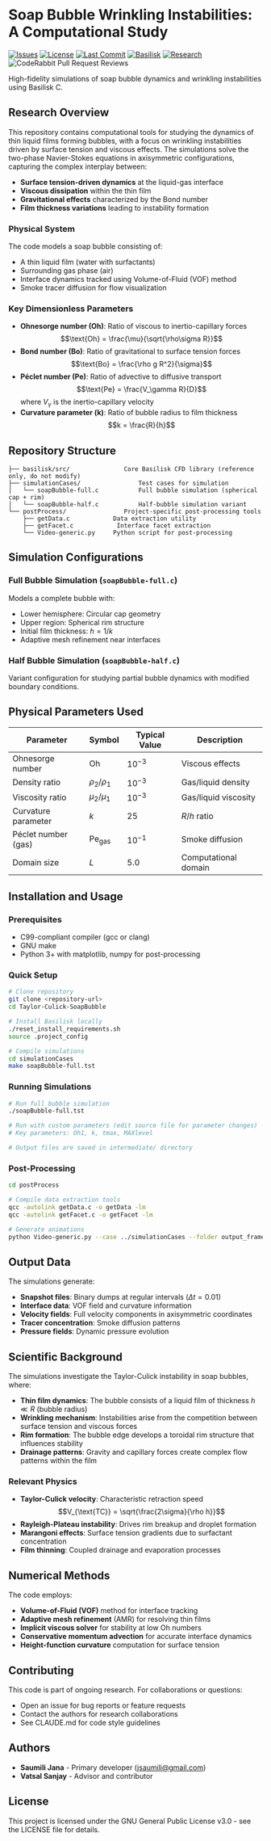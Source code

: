 # Soap Bubble Wrinkling Instabilities: A Computational Study

[![Issues](https://img.shields.io/github/issues/comphy-lab/Taylor-Culick-SoapBubble)](https://github.com/comphy-lab/Taylor-Culick-SoapBubble/issues)
[![License](https://img.shields.io/github/license/comphy-lab/Taylor-Culick-SoapBubble)](https://github.com/comphy-lab/Taylor-Culick-SoapBubble/blob/main/LICENSE)
[![Last Commit](https://img.shields.io/github/last-commit/comphy-lab/Taylor-Culick-SoapBubble)](https://github.com/comphy-lab/Taylor-Culick-SoapBubble/commits/main)
[![Basilisk](https://img.shields.io/badge/Basilisk-Compatible-green)](http://basilisk.fr/)
[![Research](https://img.shields.io/badge/Research-Fluid%20Dynamics-blue)](https://comphy-lab.org)
![CodeRabbit Pull Request Reviews](https://img.shields.io/coderabbit/prs/github/comphy-lab/Taylor-Culick-SoapBubble?utm_source=oss&utm_medium=github&utm_campaign=comphy-lab%2FTaylor-Culick-SoapBubble&labelColor=171717&color=FF570A&link=https%3A%2F%2Fcoderabbit.ai&label=CodeRabbit+Reviews)

High-fidelity simulations of soap bubble dynamics and wrinkling instabilities using Basilisk C.

## Research Overview

This repository contains computational tools for studying the dynamics of thin liquid films forming bubbles, with a focus on wrinkling instabilities driven by surface tension and viscous effects. The simulations solve the two-phase Navier-Stokes equations in axisymmetric configurations, capturing the complex interplay between:

- **Surface tension-driven dynamics** at the liquid-gas interface
- **Viscous dissipation** within the thin film
- **Gravitational effects** characterized by the Bond number
- **Film thickness variations** leading to instability formation

### Physical System

The code models a soap bubble consisting of:
- A thin liquid film (water with surfactants)
- Surrounding gas phase (air)
- Interface dynamics tracked using Volume-of-Fluid (VOF) method
- Smoke tracer diffusion for flow visualization

### Key Dimensionless Parameters

- **Ohnesorge number (Oh)**: Ratio of viscous to inertio-capillary forces
  $$\text{Oh} = \frac{\mu}{\sqrt{\rho\sigma R}}$$
- **Bond number (Bo)**: Ratio of gravitational to surface tension forces
  $$\text{Bo} = \frac{\rho g R^2}{\sigma}$$
- **Péclet number (Pe)**: Ratio of advective to diffusive transport
  $$\text{Pe} = \frac{V_\gamma R}{D}$$
  where $V_\gamma$ is the inertio-capillary velocity
- **Curvature parameter (k)**: Ratio of bubble radius to film thickness
  $$k = \frac{R}{h}$$

## Repository Structure

```
├── basilisk/src/               Core Basilisk CFD library (reference only, do not modify)
├── simulationCases/                Test cases for simulation
│   └── soapBubble-full.c           Full bubble simulation (spherical cap + rim)
│   └── soapBubble-half.c           Half-bubble simulation variant
└── postProcess/                Project-specific post-processing tools
    ├── getData.c            Data extraction utility
    ├── getFacet.c            Interface facet extraction
    └── Video-generic.py     Python script for post-processing
```

## Simulation Configurations

### Full Bubble Simulation (`soapBubble-full.c`)
Models a complete bubble with:
- Lower hemisphere: Circular cap geometry
- Upper region: Spherical rim structure
- Initial film thickness: $h = 1/k$
- Adaptive mesh refinement near interfaces

### Half Bubble Simulation (`soapBubble-half.c`)
Variant configuration for studying partial bubble dynamics with modified boundary conditions.

## Physical Parameters Used

| Parameter | Symbol | Typical Value | Description |
|-----------|--------|---------------|-------------|
| Ohnesorge number | $\text{Oh}$ | $10^{-3}$ | Viscous effects |
| Density ratio | $\rho_2/\rho_1$ | $10^{-3}$ | Gas/liquid density |
| Viscosity ratio | $\mu_2/\mu_1$ | $10^{-3}$ | Gas/liquid viscosity |
| Curvature parameter | $k$ | 25 | $R/h$ ratio |
| Péclet number (gas) | $\text{Pe}_{\text{gas}}$ | $10^{-1}$ | Smoke diffusion |
| Domain size | $L$ | 5.0 | Computational domain |

## Installation and Usage

### Prerequisites
- C99-compliant compiler (gcc or clang)
- GNU make
- Python 3+ with matplotlib, numpy for post-processing

### Quick Setup
```bash
# Clone repository
git clone <repository-url>
cd Taylor-Culick-SoapBubble

# Install Basilisk locally
./reset_install_requirements.sh
source .project_config

# Compile simulations
cd simulationCases
make soapBubble-full.tst
```

### Running Simulations
```bash
# Run full bubble simulation
./soapBubble-full.tst

# Run with custom parameters (edit source file for parameter changes)
# Key parameters: Oh1, k, tmax, MAXlevel

# Output files are saved in intermediate/ directory
```

### Post-Processing
```bash
cd postProcess

# Compile data extraction tools
qcc -autolink getData.c -o getData -lm
qcc -autolink getFacet.c -o getFacet -lm

# Generate animations
python Video-generic.py --case ../simulationCases --folder output_frames
```

## Output Data

The simulations generate:
- **Snapshot files**: Binary dumps at regular intervals ($\Delta t = 0.01$)
- **Interface data**: VOF field and curvature information
- **Velocity fields**: Full velocity components in axisymmetric coordinates
- **Tracer concentration**: Smoke diffusion patterns
- **Pressure fields**: Dynamic pressure evolution

## Scientific Background

The simulations investigate the Taylor-Culick instability in soap bubbles, where:

- **Thin film dynamics**: The bubble consists of a liquid film of thickness $h \ll R$ (bubble radius)
- **Wrinkling mechanism**: Instabilities arise from the competition between surface tension and viscous forces
- **Rim formation**: The bubble edge develops a toroidal rim structure that influences stability
- **Drainage patterns**: Gravity and capillary forces create complex flow patterns within the film

### Relevant Physics

- **Taylor-Culick velocity**: Characteristic retraction speed
  $$V_{\text{TC}} = \sqrt{\frac{2\sigma}{\rho h}}$$
- **Rayleigh-Plateau instability**: Drives rim breakup and droplet formation
- **Marangoni effects**: Surface tension gradients due to surfactant concentration
- **Film thinning**: Coupled drainage and evaporation processes

## Numerical Methods

The code employs:

- **Volume-of-Fluid (VOF)** method for interface tracking
- **Adaptive mesh refinement** (AMR) for resolving thin films
- **Implicit viscous solver** for stability at low Oh numbers
- **Conservative momentum advection** for accurate interface dynamics
- **Height-function curvature** computation for surface tension

## Contributing

This code is part of ongoing research. For collaborations or questions:

- Open an issue for bug reports or feature requests
- Contact the authors for research collaborations
- See CLAUDE.md for code style guidelines

## Authors

- **Saumili Jana** - Primary developer (<jsaumili@gmail.com>)
- **Vatsal Sanjay** - Advisor and contributor

## License

This project is licensed under the GNU General Public License v3.0 - see the LICENSE file for details.
